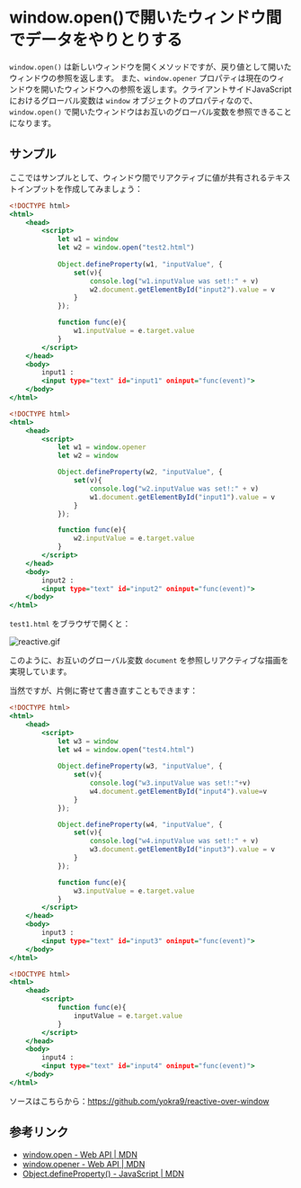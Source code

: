 # window.open()で開いたウィンドウ間でデータをやりとりする

`window.open()` は新しいウィンドウを開くメソッドですが、戻り値として開いたウィンドウの参照を返します。
また、`window.opener` プロパティは現在のウィンドウを開いたウィンドウへの参照を返します。クライアントサイドJavaScriptにおけるグローバル変数は `window` オブジェクトのプロパティなので、`window.open()` で開いたウィンドウはお互いのグローバル変数を参照できることになります。

## サンプル

ここではサンプルとして、ウィンドウ間でリアクティブに値が共有されるテキストインプットを作成してみましょう：

```test1.html
<!DOCTYPE html>
<html>
    <head>
        <script>
            let w1 = window
            let w2 = window.open("test2.html")
            
            Object.defineProperty(w1, "inputValue", {
                set(v){
                    console.log("w1.inputValue was set!:" + v)
                    w2.document.getElementById("input2").value = v
                }
            });

            function func(e){
                w1.inputValue = e.target.value
            }
        </script>
    </head>
    <body>
        input1 :
        <input type="text" id="input1" oninput="func(event)">
    </body>
</html>
```

```test2.html
<!DOCTYPE html>
<html>
    <head>
        <script>
            let w1 = window.opener
            let w2 = window

            Object.defineProperty(w2, "inputValue", {
                set(v){
                    console.log("w2.inputValue was set!:" + v)
                    w1.document.getElementById("input1").value = v
                }
            });

            function func(e){
                w2.inputValue = e.target.value
            }
        </script>
    </head>
    <body>
        input2 :
        <input type="text" id="input2" oninput="func(event)">
    </body>
</html>
```

`test1.html` をブラウザで開くと：

![reactive.gif](https://qiita-image-store.s3.ap-northeast-1.amazonaws.com/0/463374/b60b39df-6696-91f6-7c88-02c3949444a5.gif)

このように、お互いのグローバル変数 `document` を参照しリアクティブな描画を実現しています。


当然ですが、片側に寄せて書き直すこともできます：


```test3.html
<!DOCTYPE html>
<html>
    <head>
        <script>
            let w3 = window
            let w4 = window.open("test4.html")
            
            Object.defineProperty(w3, "inputValue", {
                set(v){
                    console.log("w3.inputValue was set!:"+v)
                    w4.document.getElementById("input4").value=v
                }
            });

            Object.defineProperty(w4, "inputValue", {
                set(v){
                    console.log("w4.inputValue was set!:" + v)
                    w3.document.getElementById("input3").value = v
                }
            });

            function func(e){
                w3.inputValue = e.target.value
            }
        </script>
    </head>
    <body>
        input3 :
        <input type="text" id="input3" oninput="func(event)">
    </body>
</html>
```

```test4.html
<!DOCTYPE html>
<html>
    <head>
        <script>
            function func(e){
                inputValue = e.target.value
            }
        </script>
    </head>
    <body>
        input4 :
        <input type="text" id="input4" oninput="func(event)">
    </body>
</html>
```

ソースはこちらから：<https://github.com/yokra9/reactive-over-window>

## 参考リンク

* [window.open - Web API | MDN](https://developer.mozilla.org/ja/docs/Web/API/Window/open)
* [window.opener - Web API | MDN](https://developer.mozilla.org/ja/docs/Web/API/window.opener)
* [Object.defineProperty() - JavaScript | MDN](https://developer.mozilla.org/ja/docs/Web/JavaScript/Reference/Global_Objects/Object/defineProperty)
